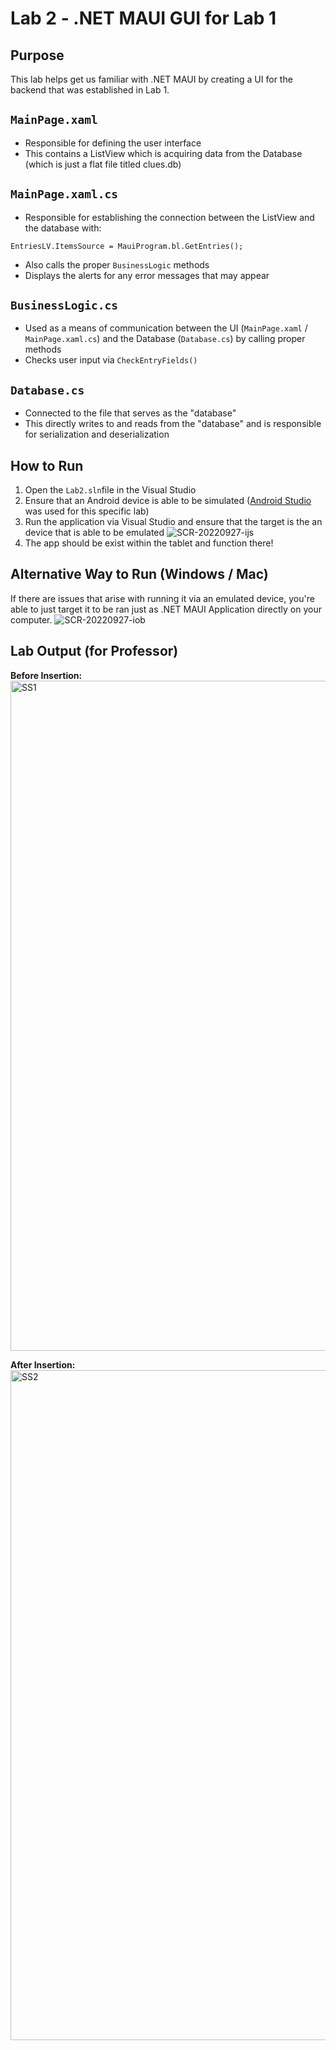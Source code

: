 # Lab 2 - .NET MAUI GUI for Lab 1
## Purpose 
This lab helps get us familiar with .NET MAUI by creating a UI for the backend that was established in Lab 1.

## `MainPage.xaml`
* Responsible for defining the user interface
* This contains a ListView which is acquiring data from the Database (which is just a flat file titled clues.db)

## `MainPage.xaml.cs`
* Responsible for establishing the connection between the ListView and the database with:
```
EntriesLV.ItemsSource = MauiProgram.bl.GetEntries();
```
* Also calls the proper `BusinessLogic` methods
* Displays the alerts for any error messages that may appear

## `BusinessLogic.cs`
* Used as a means of communication between the UI (`MainPage.xaml` / `MainPage.xaml.cs`) and the Database (`Database.cs`) by calling proper methods
* Checks user input via `CheckEntryFields()`

## `Database.cs`
* Connected to the file that serves as the "database"
* This directly writes to and reads from the "database" and is responsible for serialization and deserialization

## How to Run
1. Open the `Lab2.sln`file in the Visual Studio
2. Ensure that an Android device is able to be simulated ([Android Studio](https://developer.android.com/studio) was used for this specific lab)
3. Run the application via Visual Studio and ensure that the target is the an device that is able to be emulated
![SCR-20220927-ijs](https://user-images.githubusercontent.com/105162443/192606677-a5195bdc-67a4-4083-b994-27e164b82eac.png)
4. The app should be exist within the tablet and function there!

## Alternative Way to Run (Windows / Mac)
If there are issues that arise with running it via an emulated device, you're able to just target it to be ran just as .NET MAUI Application directly on your computer.
![SCR-20220927-iob](https://user-images.githubusercontent.com/105162443/192607007-0e6e73ca-fd7d-4eb8-bbc7-9e447b41457c.png)

## Lab Output (for Professor)
**Before Insertion:**  
<img width="1072" alt="SS1" src="https://user-images.githubusercontent.com/105162443/192607131-f6969d3d-357c-405f-8a3a-190a708afe4e.png">

**After Insertion:**  
<img width="1072" alt="SS2" src="https://user-images.githubusercontent.com/105162443/192607139-10587566-fd02-4c0a-816f-1959dbc1f8cf.png">
